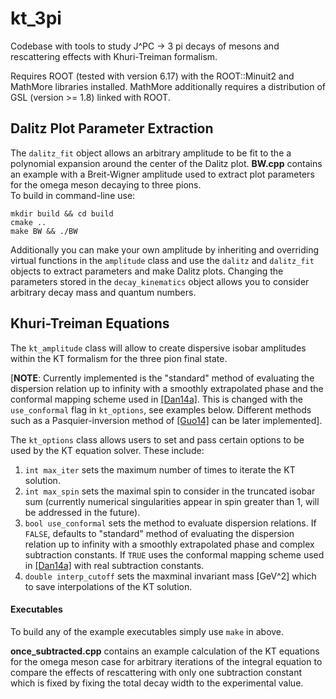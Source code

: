 # kt_3pi
Codebase with tools to study J^PC -> 3 pi decays of mesons and rescattering effects with Khuri-Treiman formalism.

Requires ROOT (tested with version 6.17) with the ROOT::Minuit2 and MathMore libraries installed.
MathMore additionally requires a distribution of GSL (version >= 1.8) linked with ROOT.

## Dalitz Plot Parameter Extraction
The `dalitz_fit` object allows an arbitrary amplitude to be fit to the a polynomial expansion around the center of the Dalitz plot. __BW.cpp__ contains an example with a Breit-Wigner amplitude used to extract plot parameters for the omega meson decaying to three pions.   
To build in command-line use:
```
mkdir build && cd build
cmake ..
make BW && ./BW
```

Additionally you can make your own amplitude by inheriting and overriding virtual functions in the ```amplitude``` class and use the `dalitz` and `dalitz_fit` objects to extract parameters and make Dalitz plots. Changing the parameters stored in the ```decay_kinematics``` object allows you to consider arbitrary decay mass and quantum numbers.

## Khuri-Treiman Equations

The ```kt_amplitude``` class will allow to create dispersive isobar amplitudes within the KT formalism for the three pion final state.

 [__NOTE__: Currently implemented is the "standard" method of evaluating the dispersion relation up to infinity with a smoothly extrapolated phase and the conformal mapping scheme used in [[Dan14a]](https://arxiv.org/abs/1409.7708). This is changed with the `use_conformal` flag in `kt_options`, see examples below. Different methods such as a Pasquier-inversion method of [[Guo14]](https://arxiv.org/abs/1412.3970) can be later implemented].

 The `kt_options` class allows users to set and pass certain options to be used by the KT equation solver. These include:
 1. `int max_iter` sets the maximum number of times to iterate the KT solution.
 2. `int max_spin` sets the maximal spin to consider in the truncated isobar sum (currently numerical singularities appear in spin greater than 1, will be addressed in the future).
 3. `bool use_conformal` sets the method to evaluate dispersion relations. If `FALSE`, defaults to "standard" method of evaluating the dispersion relation up to infinity with a smoothly extrapolated phase and complex subtraction constants. If `TRUE` uses the conformal mapping scheme used in [[Dan14a]](https://arxiv.org/abs/1409.7708) with real subtraction constants.
 4. `double interp_cutoff` sets the maxminal invariant mass [GeV^2] which to save interpolations of the KT solution.


 #### Executables
To build any of the example executables simply use ``make`` in above.

__once_subtracted.cpp__ contains an example calculation of the KT equations for the omega meson case for arbitrary iterations of the integral equation to compare the effects of rescattering with only one subtraction constant which is fixed by fixing the total decay width to the experimental value.
